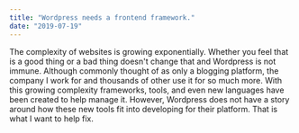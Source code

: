 ```yaml
---
title: "Wordpress needs a frontend framework."
date: "2019-07-19"
---
```


The complexity of websites is growing exponentially. Whether you feel that is a good thing or a bad thing doesn't change that and Wordpress is not immune. Although commonly thought of as only a blogging platform, the company I work for and thousands of other use it for so much more. With this growing complexity frameworks, tools, and even new languages have been created to help manage it. However, Wordpress does not have a story around how these new tools fit into developing for their platform. That is what I want to help fix.
